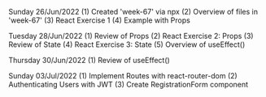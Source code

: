 Sunday 26/Jun/2022
(1) Created 'week-67' via npx
(2) Overview of files in 'week-67'
(3) React Exercise 1
(4) Example with Props


Tuesday 28/Jun/2022
(1) Review of Props
(2) React Exercise 2: Props
(3) Review of State
(4) React Exercise 3: State
(5) Overview of useEffect()


Thursday 30/Jun/2022
(1) Review of useEffect()


Sunday 03/Jul/2022
(1) Implement Routes with react-router-dom
(2) Authenticating Users with JWT
(3) Create RegistrationForm component